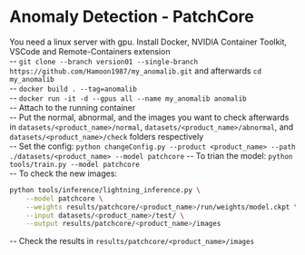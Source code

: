 # Anomaly Detection - PatchCore

You need a linux server with gpu. Install Docker, NVIDIA Container Toolkit, VSCode and Remote-Containers extension  
-- ```git clone --branch version01 --single-branch https://github.com/Hamoon1987/my_anomalib.git``` and afterwards ```cd my_anomalib```    
-- ```docker build . --tag=anomalib```  
-- ```docker run -it -d --gpus all --name my_anomalib anomalib```  
-- Attach to the running container  
-- Put the normal, abnormal, and the images you want to check afterwards in ```datasets/<product_name>/normal```, ```datasets/<product_name>/abnormal```, and ```datasets/<product_name>/check``` folders respectively  
-- Set the config: ```python changeConfig.py --product <product_name> --path ./datasets/<product_name> --model patchcore```
-- To trian the model: ```python tools/train.py --model patchcore```  
-- To check the new images:  
```bash
python tools/inference/lightning_inference.py \
    --model patchcore \
    --weights results/patchcore/<product_name>/run/weights/model.ckpt \
    --input datasets/<product_name>/test/ \
    --output results/patchcore/<product_name>/images
```
-- Check the results in ```results/patchcore/<product_name>/images```  
